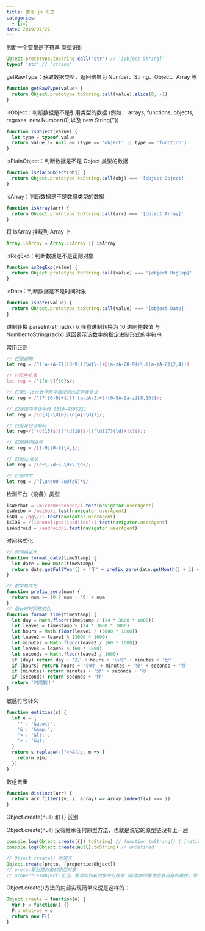 ```yaml
---
title: 常用 js 汇总
categories:
  - [js]
date: 2019/07/22
---
```


判断一个变量是字符串
类型识别

```js
Object.prototype.toString.call('str') // '[object String]'
typeof 'str' // 'string'
```

getRawType：获取数据类型，返回结果为 Number、String、Object、Array 等

```js
function getRawType(value) {
  return Object.prototype.toString.call(value).slice(8, -1)
}
```

isObject：判断数据是不是引用类型的数据 (例如： arrays, functions, objects, regexes, new Number(0),以及 new String(''))

```js
function isObject(value) {
  let type = typeof value
  return value != null && (type == 'object' || type == 'function')
}
```

isPlainObject：判断数据是不是 Object 类型的数据

```js
function isPlainObject(obj) {
  return Object.prototype.toString.call(obj) === '[object Object]'
}
```

isArray：判断数据是不是数组类型的数据

```js
function isArray(arr) {
  return Object.prototype.toString.call(arr) === '[object Array]'
}
```

将 isArray 挂载到 Array 上

```js
Array.isArray = Array.isArray || isArray
```

isRegExp：判断数据是不是正则对象

```js
function isRegExp(value) {
  return Object.prototype.toString.call(value) === '[object RegExp]'
}
```

isDate：判断数据是不是时间对象

```js
function isDate(value) {
  return Object.prototype.toString.call(value) === '[object Date]'
}
```

进制转换
parseInt(str,radix) // 任意进制转换为 10 进制整数值
与 Number.toString(radix) 返回表示该数字的指定进制形式的字符串

常用正则

```js
// 匹配邮箱
let reg = /^([a-zA-Z]|[0-9])(\w|\-)+@[a-zA-Z0-9]+\.([a-zA-Z]{2,4})$

// 匹配手机号
let reg = /^1[0-9]{10}$/;

// 匹配8-16位数字和字母密码的正则表达式
let reg = /^(?![0-9]+$)(?![a-zA-Z]+$)[0-9A-Za-z]{8,16}$/;

// 匹配国内电话号码 0510-4305211
let reg = /\d{3}-\d{8}|\d{4}-\d{7}/;

// 匹配身份证号码
let reg=/(^\d{15}$)|(^\d{18}$)|(^\d{17}(\d|X|x)$)/;

// 匹配腾讯QQ号
let reg = /[1-9][0-9]{4,}/;

// 匹配ip地址
let reg = /\d+\.\d+\.\d+\.\d+/;

// 匹配中文
let reg = /^[\u4e00-\u9fa5]*$/
```

检测平台（设备）类型

```js
isWechat = /micromessenger/i.test(navigator.userAgent)
isWeibo = /weibo/i.test(navigator.userAgent)
isQQ = /qq\//i.test(navigator.userAgent)
isIOS = /(iphone|ipod|ipad|ios)/i.test(navigator.userAgent)
isAndroid = /android/i.test(navigator.userAgent)
```

时间格式化

```js
// 时间格式化
function format_date(timeStamp) {
  let date = new Date(timeStamp)
  return date.getFullYear() + '年' + prefix_zero(date.getMonth() + 1) + '月' + prefix_zero(date.getDate()) + '日 ' + prefix_zero(date.getHours()) + ':' + prefix_zero(date.getMinutes())
}

// 数字格式化
function prefix_zero(num) {
  return num >= 10 ? num : '0' + num
}
// 倒计时时间格式化
function format_time(timeStamp) {
  let day = Math.floor(timeStamp / (24 * 3600 * 1000))
  let leave1 = timeStamp % (24 * 3600 * 1000)
  let hours = Math.floor(leave1 / (3600 * 1000))
  let leave2 = leave1 % (3600 * 1000)
  let minutes = Math.floor(leave2 / (60 * 1000))
  let leave3 = leave2 % (60 * 1000)
  let seconds = Math.floor(leave3 / 1000)
  if (day) return day + '天' + hours + '小时' + minutes + '分'
  if (hours) return hours + '小时' + minutes + '分' + seconds + '秒'
  if (minutes) return minutes + '分' + seconds + '秒'
  if (seconds) return seconds + '秒'
  return '时间到！'
}
```

敏感符号转义

```js
function entities(s) {
  let e = {
    '"': '&quot;',
    '&': '&amp;',
    '<': '&lt;',
    '>': '&gt;'
  }
  return s.replace(/["<>&]/g, m => {
    return e[m]
  })
}
```

数组去重

```js
function distinct(arr) {
  return arr.filter((v, i, array) => array.indexOf(v) === i)
}
```

Object.create(null) 和 {} 区别

Object.create(null) 没有继承任何原型方法，也就是说它的原型链没有上一层

```js
console.log(Object.create({}).toString) // function toString() { [native code] }
console.log(Object.create(null).toString) // undefined
```

```js
// Object.create() 的定义
Object.create(proto, [propertiesObject])
// proto:新创建对象的原型对象
// propertiesObject:可选。要添加到新对象的可枚举（新添加的属性是其自身的属性，而不是其原型链上的属性）的属性。
```

Object.create()方法的内部实现简单来说是这样的：

```js
Object.create = function(o) {
  var F = function() {}
  F.prototype = o
  return new F()
}
```
